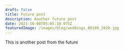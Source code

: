 ```yaml
---
draft: false
title: Future post
description: Another future post
date: 2021-10-08T05:05:10.975Z
featuredImage: /images/blog/weddings_00189_1920.jpg
---
```

This is another post from the future
